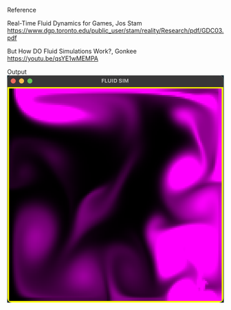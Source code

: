Reference

Real-Time Fluid Dynamics for Games, Jos Stam https://www.dgp.toronto.edu/public_user/stam/reality/Research/pdf/GDC03.pdf

But How DO Fluid Simulations Work?, Gonkee https://youtu.be/qsYE1wMEMPA

Output
<img src="./output.png" alt="drawing" width="600"/>
